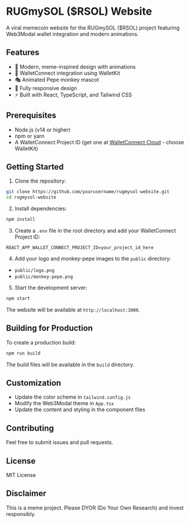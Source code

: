 # RUGmySOL ($RSOL) Website

A viral memecoin website for the RUGmySOL ($RSOL) project featuring Web3Modal wallet integration and modern animations.

## Features

- 🎨 Modern, meme-inspired design with animations
- 👛 WalletConnect integration using WalletKit
- 🎭 Animated Pepe monkey mascot
- 📱 Fully responsive design
- ⚡ Built with React, TypeScript, and Tailwind CSS

## Prerequisites

- Node.js (v14 or higher)
- npm or yarn
- A WalletConnect Project ID (get one at [WalletConnect Cloud](https://cloud.walletconnect.com/) - choose WalletKit)

## Getting Started

1. Clone the repository:
```bash
git clone https://github.com/yourusername/rugmysol-website.git
cd rugmysol-website
```

2. Install dependencies:
```bash
npm install
```

3. Create a `.env` file in the root directory and add your WalletConnect Project ID:
```
REACT_APP_WALLET_CONNECT_PROJECT_ID=your_project_id_here
```

4. Add your logo and monkey-pepe images to the `public` directory:
- `public/logo.png`
- `public/monkey-pepe.png`

5. Start the development server:
```bash
npm start
```

The website will be available at `http://localhost:3000`.

## Building for Production

To create a production build:

```bash
npm run build
```

The build files will be available in the `build` directory.

## Customization

- Update the color scheme in `tailwind.config.js`
- Modify the Web3Modal theme in `App.tsx`
- Update the content and styling in the component files

## Contributing

Feel free to submit issues and pull requests.

## License

MIT License

## Disclaimer

This is a meme project. Please DYOR (Do Your Own Research) and invest responsibly.
